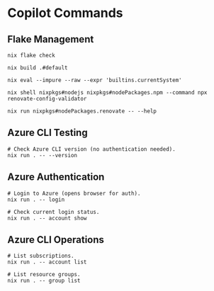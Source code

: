 # Copilot Commands

## Flake Management

```shell
nix flake check

nix build .#default

nix eval --impure --raw --expr 'builtins.currentSystem'

nix shell nixpkgs#nodejs nixpkgs#nodePackages.npm --command npx renovate-config-validator

nix run nixpkgs#nodePackages.renovate -- --help
```

## Azure CLI Testing

```shell
# Check Azure CLI version (no authentication needed).
nix run . -- --version
```

## Azure Authentication

```shell
# Login to Azure (opens browser for auth).
nix run . -- login

# Check current login status.
nix run . -- account show
```

## Azure CLI Operations

```shell
# List subscriptions.
nix run . -- account list

# List resource groups.
nix run . -- group list
```
